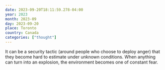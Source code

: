 ```yaml
---
date: 2023-09-20T18:11:59.278-04:00
year: 2023
month: 2023-09
day: 2023-09-20
place: Toronto
country: Canada
categories: ["thought"]
---
```

It can be a security tactic (around people who choose to deploy anger) that they become hard to estimate under unknown conditions. When anything can turn into an explosion, the environment becomes one of constant fear.
